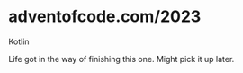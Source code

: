 # adventofcode.com/2023

Kotlin

Life got in the way of finishing this one. Might pick it up later. 
